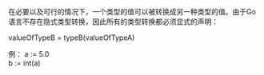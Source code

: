 在必要以及可行的情况下，一个类型的值可以被转换成另一种类型的值。由于Go语言不存在隐式类型转换，因此所有的类型转换都必须显式的声明：  

valueOfTypeB = typeB(valueOfTypeA)

例：
a := 5.0  
b := int(a)